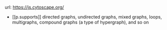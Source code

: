


url: https://js.cytoscape.org/
- [[p.supports]] directed graphs, undirected graphs, mixed graphs, loops, multigraphs, compound graphs (a type of hypergraph), and so on

